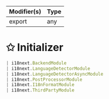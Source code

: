 | Modifier(s)                            | Type                     |
|----------------------------------------|--------------------------|
| export | any |

# &#10025; Initializer

```ts
| i18next.BackendModule
| i18next.LanguageDetectorModule
| i18next.LanguageDetectorAsyncModule
| i18next.PostProcessorModule
| i18next.I18nFormatModule
| i18next.ThirdPartyModule
```